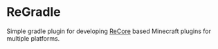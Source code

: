 # ReGradle

Simple gradle plugin for developing [ReCore](https://github.com/ReModded-Dev/ReCore) based Minecraft plugins for multiple platforms.
